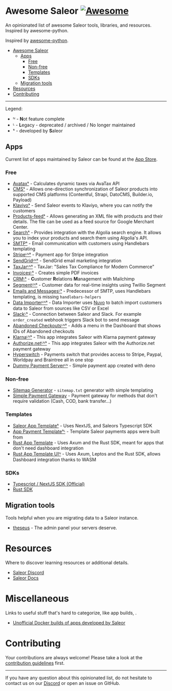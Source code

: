 # Awesome Saleor [![Awesome](https://awesome.re/badge.svg)](https://awesome.re)

An opinionated list of awesome Saleor tools, libraries, and resources. Inspired by awesome-python.

Inspired by [awesome-python](https://github.com/vinta/awesome-python).

- [Awesome Saleor](#awesome-saleor)
  - [Apps](#apps)
    - [Free](#free)
    - [Non-free](#non-free)
    - [Templates](#templates)
    - [SDKs](#sdks)
  - [Migration tools](#migration-tools)
- [Resources](#resources)
- [Contributing](#contributing)

---

Legend:

- ᴺ - **N**ot feature complete
- ᴸ - **L**egacy - deprecated / archived / No longer maintained
- ˢ - developed by **S**aleor

## Apps

Current list of apps maintained by Saleor can be found at the [App Store](https://apps.saleor.io/).

### Free

- [Avataxˢ](https://github.com/saleor/apps/tree/canary/apps/avatax) - Calculates dynamic taxes via AvaTax API
- [CMSˢ](https://github.com/saleor/apps/tree/canary/apps/cms-v2) - Allows one-direction synchronization of Saleor products into supported CMS platforms (Contentful, Strapi, DatoCMS, Builder.io, Payload)
- [Klaviyoˢ](https://github.com/saleor/apps/tree/canary/apps/klaviyo) - Send Saleor events to Klaviyo, where you can notify the customers
- [Products-feedˢ](https://github.com/saleor/apps/tree/canary/apps/products-feed) - Allows generating an XML file with products and their details. The file can be used as a feed source for Google Merchant Center.
- [Searchˢ](https://github.com/saleor/apps/tree/canary/apps/search) - Provides integration with the Algolia search engine. It allows you to index your products and search them using Algolia's API.
- [SMTPˢ](https://github.com/saleor/apps/tree/canary/apps/smtp) - Email communication with customers using Handlebars templating
- [Stripeᴸᴺˢ](https://github.com/saleor/saleor-app-payment-stripe) - Payment app for Stripe integration
- [SendGridᴸᴺˢ](https://github.com/saleor/example-app-sendgrid) - SendGrid email marketing integration
- [TaxJarᴸᴺˢ](https://github.com/saleor/example-app-taxjar) - TaxJar: "Sales Tax Compliance for Modern Commerce"
- [Invoicesᴸˢ](https://github.com/saleor/example-app-invoices) - Creates simple PDF invoices
- [CRMᴸˢ](https://github.com/saleor/example-app-crm) - **C**ustomer **R**elations **M**anagement with Mailchimp
- [Segmentᴸᴺˢ](https://github.com/saleor/example-app-segment) - Customer data for real-time insights using Twillio Segment
- [Emails and Messagesᴸˢ](https://github.com/saleor/apps/tree/saleor-app-emails-and-messages%401.10.4/apps/emails-and-messages) - Predecessor of SMTP, uses Handlebars templating, is missing `handlebars-helpers`
- [Data Importerᴸᴺˢ](https://github.com/saleor/apps/tree/data-importer%401.12.9/apps/data-importer) - Data Importer uses [Nuvo](https://www.getnuvo.com/) to batch import customers data to Saleor from sources like CSV or Excel
- [Slackᴸˢ](https://github.com/saleor/apps/tree/slack%401.12.4/apps/slack) - Connection between Saleor and Slack. For example `order_created` webhook triggers Slack bot to send message
- [Abandoned Checkoutsᴸᴺˢ](https://github.com/saleor/saleor-app-abandoned-checkouts) - Adds a menu in the Dashboard that shows IDs of Abandoned checkouts
- [Klarnaᴸᴺˢ](https://github.com/saleor/saleor-app-payment-klarna) - This app integrates Saleor with Klarna payment gateway
- [Authorize.netᴸᴺˢ](https://github.com/saleor/saleor-app-payment-authorize.net) - This app integrates Saleor with the Authorize.net payment gateway
- [Hyperswitch](https://github.com/juspay/hyperswitch-saleor-payment-app) - Payments switch that provides access to Stripe, Paypal, Worldpay and Braintree all in one stop
- [Dummy Payment Serverᴸᴺ](https://github.com/witoszekdev/dummy-payment-server) - Simple payment app created with deno

### Non-free

- [Sitemap Generator](https://github.com/djkato/saleor-apps-rs) - `sitemap.txt` generator with simple templating
- [Simple Payment Gateway](https://github.com/djkato/saleor-apps-rs) - Payment gateway for methods that don't require validation (Cash, COD, bank transfer...)

### Templates

- [Saleor App Templateˢ](https://github.com/saleor/saleor-app-template) - Uses NextJS, and Saleors Typescript SDK
- [App Payment Templateˢᴸ](https://github.com/saleor/saleor-app-payment-template) - Template Saleor payments apps were built from
- [Rust App Template](https://github.com/djkato/saleor-apps-rs) - Uses Axum and the Rust SDK, meant for apps that don't need dashboard integration
- [Rust App Template UIᴺ](https://github.com/djkato/saleor-apps-rs) - Uses Axum, Leptos and the Rust SDK, allows Dashboard integration thanks to WASM

### SDKs

- [Typescript / NextJS SDK (Official)](https://github.com/saleor/app-sdk)
- [Rust SDK](https://github.com/djkato/saleor-apps-rs)

## Migration tools

Tools helpful when you are migrating data to a Saleor instance.

- [theseus](https://github.com/p-febis/theseus) - The admin panel your servers deserve.

# Resources

Where to discover learning resources or additional details.

- [Saleor Discord](https://discord.gg/H52JTZAtSH)
- [Saleor Docs](https://docs.saleor.io/)

# Miscellaneous

Links to useful stuff that's hard to categorize, like app builds, .

- [Unofficial Docker builds of apps developed by Saleor](https://github.com/djkato/saleor-dockerize-all-apps)

# Contributing

Your contributions are always welcome! Please take a look at the [contribution guidelines](https://github.com/saleor/awesome-saleor/blob/master/CONTRIBUTING.md) first.

---

If you have any question about this opinionated list, do not hesitate to contact us on our [Discord](https://discord.gg/H52JTZAtSH) or open an issue on GitHub.
